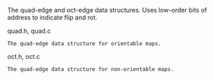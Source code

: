 The quad-edge and oct-edge data structures.
Uses low-order bits of address to indicate flip and rot.

  quad.h, quad.c
  
    The quad-edge data structure for orientable maps.
    
  oct.h, oct.c 
  
    The quad-edge data structure for non-orientable maps.
    
